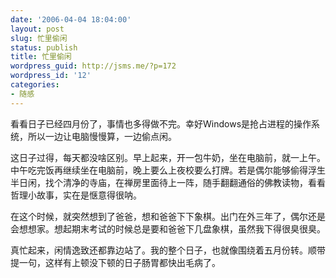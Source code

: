 ```yaml
---
date: '2006-04-04 18:04:00'
layout: post
slug: 忙里偷闲
status: publish
title: 忙里偷闲
wordpress_guid: http://jsms.me/?p=172
wordpress_id: '12'
categories:
- 随感
---
```


看看日子已经四月份了，事情也多得做不完。幸好Windows是抢占进程的操作系统，所以一边让电脑慢慢算，一边偷点闲。


这日子过得，每天都没啥区别。早上起来，开一包牛奶，坐在电脑前，就一上午。中午吃完饭再继续坐在电脑前，晚上要么上夜校要么打牌。若是偶尔能够偷得浮生半日闲，找个清净的寺庙，在禅房里面待上一阵，随手翻翻通俗的佛教读物，看看哲理小故事，实在是惬意得很呐。


在这个时候，就突然想到了爸爸，想和爸爸下下象棋。出门在外三年了，偶尔还是会想想家。想起期末考试的时候总是要和爸爸下几盘象棋，虽然我下得很臭很臭。


真忙起来，闲情逸致还都靠边站了。我的整个日子，也就像围绕着五月份转。顺带提一句，这样有上顿没下顿的日子肠胃都快出毛病了。
